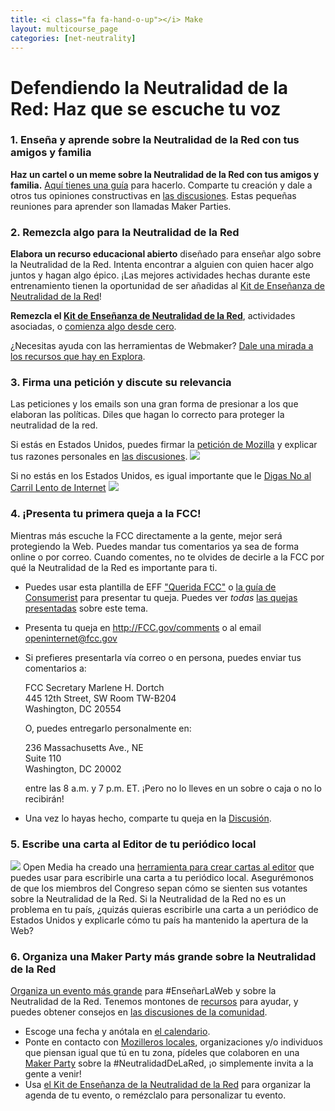 ```yaml
---
title: <i class="fa fa-hand-o-up"></i> Make
layout: multicourse_page
categories: [net-neutrality]
---
```


<script src="{{site.baseurl}}/js/make-api.js"></script>
<script src="{{site.baseurl}}/js/makeGallery.js"></script>

# Defendiendo la Neutralidad de la Red: Haz que se escuche tu voz

### 1. Enseña y aprende sobre la Neutralidad de la Red con tus amigos y  familia

<strong>Haz un cartel o un meme sobre la Neutralidad de la Red con tus amigos y familia.</strong> <a href="https://laura.makes.org/thimble/LTIwMDkzMzEyMA==/host-a-maker-party-net-neutrality">Aquí tienes una guía</a> para hacerlo. Comparte tu creación y dale a otros tus opiniones constructivas en <a href="http://discourse.webmakerprototypes.org/category/training/net-neutrality">las discusiones</a>. Estas pequeñas reuniones para aprender son llamadas Maker Parties.

### 2. Remezcla algo para la Neutralidad de la Red
<strong>Elabora un recurso educacional abierto</strong> diseñado para enseñar algo sobre la Neutralidad de la Red. Intenta encontrar a alguien con quien hacer algo juntos y hagan algo épico. ¡Las mejores actividades hechas durante este entrenamiento tienen la oportunidad de ser añadidas al <a href="https://keyboardkat.makes.org/thimble/LTQzNjIwNzM2MA==/net-neutrality-teaching-kit">Kit de Enseñanza de Neutralidad de la Red</a>!

<div class="gallery">
<div class="make-gallery row"></div>
</div>
<script type="text/javascript">
			var gallery = new MakeGallery(
			{
				tagPrefix: "webmaker:netneutrality-makeprompt",
				limit: 3
			},
			".make-gallery",
			{
	    		apiURL: "https://makeapi.webmaker.org",
                hidden: ["tags", "description"]
			});
</script>

<strong>Remezcla el <a href="https://keyboardkat.makes.org/thimble/LTQzNjIwNzM2MA==/net-neutrality-teaching-kit">Kit de Enseñanza de Neutralidad de la Red</a></strong>, actividades asociadas, o <a href="http://webmaker.org/tools">comienza algo desde cero</a>. 

¿Necesitas ayuda con las herramientas de Webmaker? <a href="../../exploring/resources/">Dale una mirada a los recursos que hay en Explora</a>.

### 3. Firma una petición y discute su relevancia
Las peticiones y los emails son una gran forma de presionar a los que elaboran las políticas. Diles que hagan lo correcto para proteger la neutralidad de la red.

Si estás en Estados Unidos, puedes firmar la <a href="https://sendto.mozilla.org/page/s/protect-net-neutrality">petición de Mozilla</a> y explicar tus razones personales en <a href="http://discourse.webmakerprototypes.org/category/training/net-neutrality">las discusiones</a>. 
<a href="https://sendto.mozilla.org/page/s/protect-net-neutrality"><img src="http://stuff.webmaker.org/teach-assets/laurarandom/nn-banner.jpg"></a>

Si no estás en los Estados Unidos, es igual importante que le <a href="https://openmedia.org/slowlane">Digas No al Carril Lento de Internet</a>
<a href="https://openmedia.org/slowlane"><img src="https://openmedia.org/sites/default/files/slowlane%E2%80%93880x200.png"></a>

### 4. ¡Presenta tu primera queja a la FCC!
Mientras más escuche la FCC directamente a la gente, mejor será protegiendo la Web. Puedes mandar tus comentarios ya sea de forma online o por correo. Cuando comentes, no te olvides de decirle a la FCC por qué la Neutralidad de la Red es importante para ti.

* Puedes usar esta plantilla de EFF <a href="https://www.dearfcc.org/">"Querida FCC"</a> o <a href="http://consumerist.com/2014/05/15/how-to-tell-the-fcc-exactly-what-you-think-about-the-proposed-net-neutrality-rule/">la guía de Consumerist</a> para presentar tu queja. Puedes ver *todas* <a href="http://apps.fcc.gov/ecfs/comment_search/execute?proceeding=14-28">las quejas presentadas</a> sobre este tema. 
* Presenta tu queja en <a href="http://fcc.gov/comments">http://FCC.gov/comments</a> o al email openinternet@fcc.gov
* Si prefieres presentarla vía correo o en persona, puedes enviar tus comentarios a: 
	
	FCC Secretary Marlene H. Dortch  
	445 12th Street, SW Room  TW-B204  
	Washington, DC 20554  
	

	O, puedes entregarlo personalmente en: 
	
	236  Massachusetts  Ave., NE  
	Suite 110  
	Washington, DC 20002 

	entre las 8 a.m.  y 7 p.m. ET. ¡Pero no lo lleves en un sobre o caja o no lo recibirán!

* Una vez lo hayas hecho, comparte tu queja en la <a href="http://discourse.webmakerprototypes.org/category/training/net-neutrality">Discusión</a>. 

### 5. Escribe una carta al Editor de tu periódico local
<a href="https://openmedia.org/slowlane/letter"><img src="https://openmedia.org/sites/default/files/ltte-slowlane1180x260.png"></a>
Open Media ha creado una <a href="https://openmedia.org/slowlane/letter">herramienta para crear cartas al editor</a> que puedes usar para escribirle una carta a tu periódico local. Asegurémonos de que los miembros del Congreso sepan cómo se sienten sus votantes sobre la Neutralidad de la Red. Si la Neutralidad de la Red no es un problema en tu país, ¿quizás quieras escribirle una carta a un periódico de Estados Unidos y explicarle cómo tu país ha mantenido la apertura de la Web?

### 6. Organiza una Maker Party más grande sobre la Neutralidad de la Red
<a href="https://events.webmaker.org/#!/event-guides">Organiza un evento más grande</a> para #EnseñarLaWeb y sobre la Neutralidad de la Red. Tenemos montones de <a href="http://party.webmaker.org/resources">recursos</a> para ayudar, y puedes obtener consejos en <a href="http://discourse.webmakerprototypes.org">las discusiones de la comunidad</a>.

- Escoge una fecha y anótala en <a href="https://events.webmaker.org/#!/">el calendario</a>.
- Ponte en contacto con <a href="http://mozillians.org">Mozilleros locales</a>, organizaciones y/o individuos que piensan igual que tú en tu zona, pídeles que colaboren en una <a href="http://party.webmaker.org">Maker Party</a> sobre la #NeutralidadDeLaRed, ¡o simplemente invita a la gente a venir!
- Usa <a href="https://keyboardkat.makes.org/thimble/LTQzNjIwNzM2MA==/net-neutrality-teaching-kit">el Kit de Enseñanza de la Neutralidad de la Red</a> para organizar la agenda de tu evento, o remézclalo para personalizar tu evento.